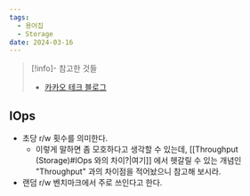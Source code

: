 ```yaml
---
tags:
  - 용어집
  - Storage
date: 2024-03-16
---
```

> [!info]- 참고한 것들
> - [카카오 테크 블로그](https://tech.kakao.com/2016/07/14/coding-for-ssd-part-2)

## IOps

- 초당 r/w 횟수를 의미한다.
	- 이렇게 말하면 좀 모호하다고 생각할 수 있는데, [[Throughput (Storage)#IOps 와의 차이?|여기]] 에서 헷갈릴 수 있는 개념인 "Throughput" 과의 차이점을 적어놨으니 참고해 보시라.
- 랜덤 r/w 벤치마크에서 주로 쓰인다고 한다.